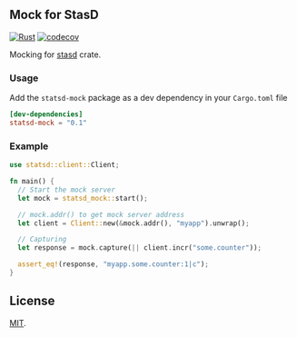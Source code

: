 ## Mock for StasD

[![Rust](https://github.com/duyet/stasd-mock-rs/actions/workflows/rust.yml/badge.svg)](https://github.com/duyet/stasd-mock-rs/actions/workflows/rust.yml)
[![codecov](https://codecov.io/gh/duyet/stasd-mock-rs/branch/master/graph/badge.svg?token=UCI27SSTAR)](https://codecov.io/gh/duyet/stasd-mock-rs)

Mocking for [stasd](https://docs.rs/statsd) crate. 

### Usage

Add the `statsd-mock` package as a dev dependency in your `Cargo.toml` file

```toml
[dev-dependencies]
statsd-mock = "0.1"
```

### Example

```rust
use statsd::client::Client;

fn main() {
  // Start the mock server
  let mock = statsd_mock::start();

  // mock.addr() to get mock server address
  let client = Client::new(&mock.addr(), "myapp").unwrap();

  // Capturing
  let response = mock.capture(|| client.incr("some.counter"));

  assert_eq!(response, "myapp.some.counter:1|c");
}
```

## License

[MIT](LICENSE.txt).


